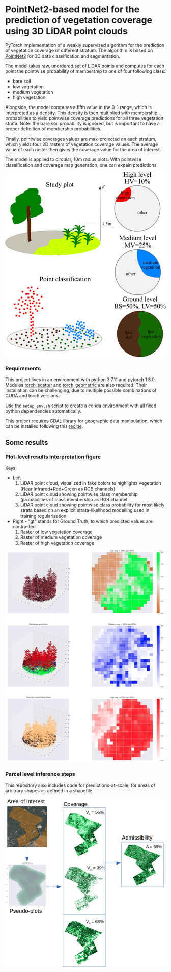 # PointNet2-based model for the prediction of vegetation coverage using 3D LiDAR point clouds

PyTorch implementation of a weakly supervised algorithm for the prediction of vegetation coverage of different stratum. The algorithm is based on [PointNet2](https://arxiv.org/abs/1706.02413) for 3D data classification and segmentation.

The model takes raw, unordered set of LiDAR points and computes for each point the pointwise probability of membership to one of four following class:
- bare soil
- low vegetation
- medium vegetation
- high vegetation

Alongside, the model computes a fifth value in the 0-1 range, which is interpreted as a density. This density is then multiplied with membership probabilities to yield pointwise coverage predictions for all three vegetation strata. Note: the bare soil probability is ignored, but is important to have a proper definition of membership probabilities. 

Finally, pointwise coverages values are max-projected on each stratum, which yields four 2D rasters of vegetation coverage values. The average value of each raster then gives the coverage value for the area of interest.

The model is applied to circular, 10m radius plots. With pointwise classification and coverage map generation, one can expain predictions.  

![](img/3_stratum.png)


### Requirements
This project lives in an environment with python 3.7.11 and pytorch 1.8.0. Modules [torch_scatter](https://github.com/rusty1s/pytorch_scatter) and [torch_geometric](https://github.com/rusty1s/pytorch_geometric) are also required. Their installation can be challenging, due to multiple possible combinations of CUDA and torch versions. 

Use the `setup_env.sh` script to create a conda environment with all fixed python dependencies automatically.

This project requires GDAL library for geographic data manipulation, which can be installed following this [recipe](https://mothergeo-py.readthedocs.io/en/latest/development/how-to/gdal-ubuntu-pkg.html).


## Some results

### Plot-level results interpretation figure

Keys:
- Left
  1. LiDAR point cloud, visualized in fake colors to highlights vegetation (Near Infrared+Red+Green as RGB channels)
  2. LiDAR point cloud showing pointwise class membership (probabilities of class membership as RGB channel
  3. LiDAR point cloud showing pointwise class probability for most likely strata based on an explicit strata-likelihood modelling used in training regularization.
- Right - "gt" stands for Ground Truth, to which predicted values are contrasted
  1. Raster of low vegetation coverage
  2. Raster of medium vegetation coverage
  3. Raster of high vegetation coverage

![](img/example_result.png)

### Parcel level inference steps
This repository also includes code for predictions-at-scale, for areas of arbitrary shapes as defined in a shapefile.

![](img/parcel_inference_steps.png)